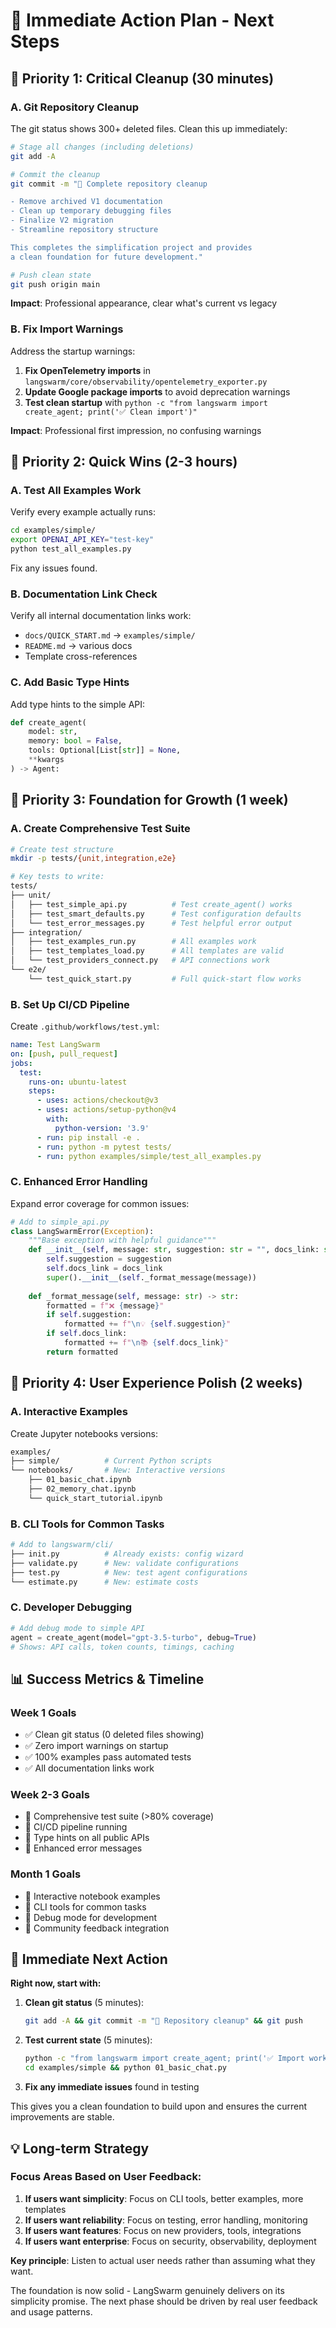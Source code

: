 # 🚨 Immediate Action Plan - Next Steps

## 🎯 **Priority 1: Critical Cleanup (30 minutes)**

### **A. Git Repository Cleanup**
The git status shows 300+ deleted files. Clean this up immediately:

```bash
# Stage all changes (including deletions)
git add -A

# Commit the cleanup
git commit -m "🧹 Complete repository cleanup

- Remove archived V1 documentation
- Clean up temporary debugging files  
- Finalize V2 migration
- Streamline repository structure

This completes the simplification project and provides
a clean foundation for future development."

# Push clean state
git push origin main
```

**Impact**: Professional appearance, clear what's current vs legacy

### **B. Fix Import Warnings**
Address the startup warnings:

1. **Fix OpenTelemetry imports** in `langswarm/core/observability/opentelemetry_exporter.py`
2. **Update Google package imports** to avoid deprecation warnings
3. **Test clean startup** with `python -c "from langswarm import create_agent; print('✅ Clean import')"`

**Impact**: Professional first impression, no confusing warnings

## 🔧 **Priority 2: Quick Wins (2-3 hours)**

### **A. Test All Examples Work**
Verify every example actually runs:
```bash
cd examples/simple/
export OPENAI_API_KEY="test-key"
python test_all_examples.py
```
Fix any issues found.

### **B. Documentation Link Check**
Verify all internal documentation links work:
- `docs/QUICK_START.md` → `examples/simple/`
- `README.md` → various docs
- Template cross-references

### **C. Add Basic Type Hints**
Add type hints to the simple API:
```python
def create_agent(
    model: str, 
    memory: bool = False,
    tools: Optional[List[str]] = None,
    **kwargs
) -> Agent:
```

## 🎯 **Priority 3: Foundation for Growth (1 week)**

### **A. Create Comprehensive Test Suite**

```bash
# Create test structure
mkdir -p tests/{unit,integration,e2e}

# Key tests to write:
tests/
├── unit/
│   ├── test_simple_api.py          # Test create_agent() works
│   ├── test_smart_defaults.py      # Test configuration defaults
│   └── test_error_messages.py      # Test helpful error output
├── integration/ 
│   ├── test_examples_run.py        # All examples work
│   ├── test_templates_load.py      # All templates are valid
│   └── test_providers_connect.py   # API connections work
└── e2e/
    └── test_quick_start.py         # Full quick-start flow works
```

### **B. Set Up CI/CD Pipeline**

Create `.github/workflows/test.yml`:
```yaml
name: Test LangSwarm
on: [push, pull_request]
jobs:
  test:
    runs-on: ubuntu-latest
    steps:
      - uses: actions/checkout@v3
      - uses: actions/setup-python@v4
        with:
          python-version: '3.9'
      - run: pip install -e .
      - run: python -m pytest tests/
      - run: python examples/simple/test_all_examples.py
```

### **C. Enhanced Error Handling**

Expand error coverage for common issues:
```python
# Add to simple_api.py
class LangSwarmError(Exception):
    """Base exception with helpful guidance"""
    def __init__(self, message: str, suggestion: str = "", docs_link: str = ""):
        self.suggestion = suggestion
        self.docs_link = docs_link
        super().__init__(self._format_message(message))
    
    def _format_message(self, message: str) -> str:
        formatted = f"❌ {message}"
        if self.suggestion:
            formatted += f"\n💡 {self.suggestion}"
        if self.docs_link:
            formatted += f"\n📚 {self.docs_link}"
        return formatted
```

## 🚀 **Priority 4: User Experience Polish (2 weeks)**

### **A. Interactive Examples**
Create Jupyter notebooks versions:
```bash
examples/
├── simple/          # Current Python scripts  
└── notebooks/       # New: Interactive versions
    ├── 01_basic_chat.ipynb
    ├── 02_memory_chat.ipynb
    └── quick_start_tutorial.ipynb
```

### **B. CLI Tools for Common Tasks**
```bash
# Add to langswarm/cli/
├── init.py          # Already exists: config wizard
├── validate.py      # New: validate configurations
├── test.py          # New: test agent configurations
└── estimate.py      # New: estimate costs
```

### **C. Developer Debugging**
```python
# Add debug mode to simple API
agent = create_agent(model="gpt-3.5-turbo", debug=True)
# Shows: API calls, token counts, timings, caching
```

## 📊 **Success Metrics & Timeline**

### **Week 1 Goals**
- ✅ Clean git status (0 deleted files showing)
- ✅ Zero import warnings on startup  
- ✅ 100% examples pass automated tests
- ✅ All documentation links work

### **Week 2-3 Goals**
- 🎯 Comprehensive test suite (>80% coverage)
- 🎯 CI/CD pipeline running
- 🎯 Type hints on all public APIs
- 🎯 Enhanced error messages

### **Month 1 Goals**
- 🚀 Interactive notebook examples
- 🚀 CLI tools for common tasks
- 🚀 Debug mode for development
- 🚀 Community feedback integration

## 🎯 **Immediate Next Action**

**Right now, start with:**

1. **Clean git status** (5 minutes):
   ```bash
   git add -A && git commit -m "🧹 Repository cleanup" && git push
   ```

2. **Test current state** (5 minutes):
   ```bash
   python -c "from langswarm import create_agent; print('✅ Import works')"
   cd examples/simple && python 01_basic_chat.py
   ```

3. **Fix any immediate issues** found in testing

This gives you a clean foundation to build upon and ensures the current improvements are stable.

## 💡 **Long-term Strategy**

### **Focus Areas Based on User Feedback:**

1. **If users want simplicity**: Focus on CLI tools, better examples, more templates
2. **If users want reliability**: Focus on testing, error handling, monitoring  
3. **If users want features**: Focus on new providers, tools, integrations
4. **If users want enterprise**: Focus on security, observability, deployment

**Key principle**: Listen to actual user needs rather than assuming what they want.

The foundation is now solid - LangSwarm genuinely delivers on its simplicity promise. The next phase should be driven by real user feedback and usage patterns.